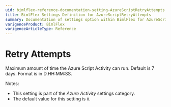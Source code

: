 ```yaml
---
uid: bimlflex-reference-documentation-setting-AzureScriptRetryAttempts
title: BimlFlex Settings Definition for AzureScriptRetryAttempts
summary: Documentation of settings option within BimlFlex for AzureScriptRetryAttempts
varigenceProduct: BimlFlex
varigenceArticleType: Reference
---
```


# Retry Attempts

Maximum amount of time the Azure Script Activity can run. Default is 7 days. Format is in D.HH:MM:SS.

Notes:

* This setting is part of the *Azure Activity* settings category.
* The default value for this setting is `0`.